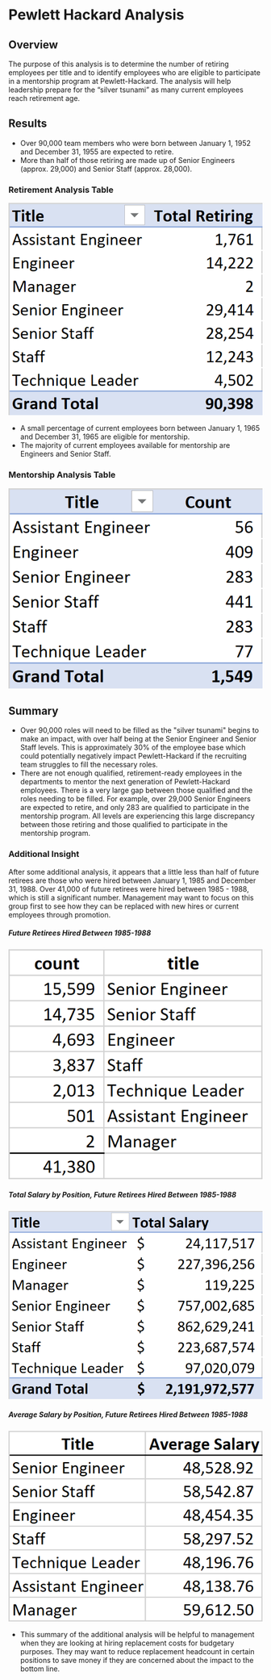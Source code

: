 # Pewlett Hackard Analysis
## Overview
The purpose of this analysis is to determine the number of retiring employees per title and to identify employees who are eligible to participate in a mentorship program at Pewlett-Hackard. The analysis will help leadership prepare for the “silver tsunami” as many current employees reach retirement age.
## Results
 - Over 90,000 team members who were born between January 1, 1952 and December 31, 1955 are expected to retire.
 - More than half of those retiring are made up of Senior Engineers (approx. 29,000) and Senior Staff (approx. 28,000).
### Retirement Analysis Table
 ![Retiring by Title](Analysis_Projects_Folder/Pewlett-Hackard-Analysis_Folder/Data/Retiring_by_title.png)
 - A small percentage of current employees born between January 1, 1965 and December 31, 1965 are eligible for mentorship. 
 - The majority of current employees available for mentorship are Engineers and Senior Staff.
### Mentorship Analysis Table
![Mentorship Eligibility](Analysis_Projects_Folder/Pewlett-Hackard-Analysis_Folder/Data/Mentorship_Eligibility.png)
## Summary
 - Over 90,000 roles will need to be filled as the "silver tsunami" begins to make an impact, with over half being at the Senior Engineer and Senior Staff levels.  This is approximately 30% of the employee base which could potentially negatively impact Pewlett-Hackard if the recruiting team struggles to fill the necessary roles.
 - There are not enough qualified, retirement-ready employees in the departments to mentor the next generation of Pewlett-Hackard employees.  There is a very large gap between those qualified and the roles needing to be filled. For example, over 29,000 Senior Engineers are expected to retire, and only 283 are qualified to participate in the mentorship program.  All levels are experiencing this large discrepancy between those retiring and those qualified to participate in the mentorship program.
### Additional Insight 
After some additional analysis, it appears that a little less than half of future retirees are those who were hired between January 1, 1985 and December 31, 1988.  Over 41,000 of future retirees were hired between 1985 - 1988, which is still a significant number. Management may want to focus on this group first to see how they can be replaced with new hires or current employees through promotion.

##### Future Retirees Hired Between 1985-1988
![Hire Date 1985-1988](Analysis_Projects_Folder/Pewlett-Hackard-Analysis_Folder/Data/Retirement_Hire_85_88.png)
##### Total Salary by Position, Future Retirees Hired Between 1985-1988
![Salary of Retirees Hired Between 1985-1988](Analysis_Projects_Folder/Pewlett-Hackard-Analysis_Folder/Data/Salary_Retirement_85_88.png)
##### Average Salary by Position, Future Retirees Hired Between 1985-1988
![Average Salary per Retiree by Title Hired Between 1985-1988](Analysis_Projects_Folder/Pewlett-Hackard-Analysis_Folder/Data/Average_Salary.png)
 - This summary of the additional analysis will be helpful to management when they are looking at hiring replacement costs for budgetary purposes.  They may want to reduce replacement headcount in certain positions to save money if they are concerned about the impact to the bottom line.
